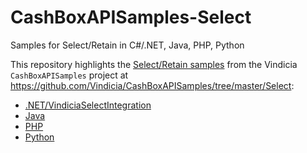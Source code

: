 # CashBoxAPISamples-Select
Samples for Select/Retain  in C#/.NET, Java, PHP, Python

This repository highlights the [Select/Retain samples](https://github.com/Vindicia/CashBoxAPISamples/tree/master/Select) from the Vindicia `CashBoxAPISamples` project at https://github.com/Vindicia/CashBoxAPISamples/tree/master/Select:

  - [.NET/VindiciaSelectIntegration](https://github.com/Vindicia/CashBoxAPISamples/tree/master/Select/.NET/VindiciaSelectIntegration)
  - [Java](https://github.com/Vindicia/CashBoxAPISamples/tree/master/Select/Java)
  - [PHP](https://github.com/Vindicia/CashBoxAPISamples/tree/master/Select/PHP)
  - [Python](https://github.com/Vindicia/CashBoxAPISamples/tree/master/Select/Python)
